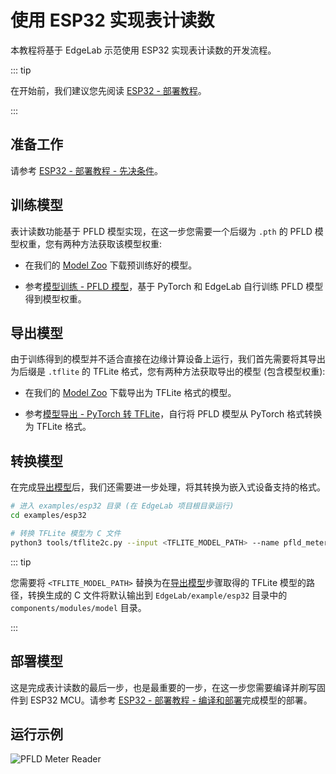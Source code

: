 # 使用 ESP32 实现表计读数

本教程将基于 EdgeLab 示范使用 ESP32 实现表计读数的开发流程。

::: tip

在开始前，我们建议您先阅读 [ESP32 - 部署教程](./deploy.md)。

:::


## 准备工作

请参考 [ESP32 - 部署教程 - 先决条件](./deploy.md#先决条件)。


## 训练模型

表计读数功能基于 PFLD 模型实现，在这一步您需要一个后缀为 `.pth` 的 PFLD 模型权重，您有两种方法获取该模型权重:

- 在我们的 [Model Zoo](https://github.com/Seeed-Studio/EdgeLab/releases) 下载预训练好的模型。

- 参考[模型训练 - PFLD 模型](../../tutorials/training/pfld.md)，基于 PyTorch 和 EdgeLab 自行训练 PFLD 模型得到模型权重。


## 导出模型

由于训练得到的模型并不适合直接在边缘计算设备上运行，我们首先需要将其导出为后缀是 `.tflite` 的 TFLite 格式，您有两种方法获取导出的模型 (包含模型权重):

- 在我们的 [Model Zoo](https://github.com/Seeed-Studio/EdgeLab/releases) 下载导出为 TFLite 格式的模型。

- 参考[模型导出 - PyTorch 转 TFLite](../../tutorials/export/pytorch_2_tflite.md)，自行将 PFLD 模型从 PyTorch 格式转换为 TFLite 格式。


## 转换模型

在完成[导出模型](#导出模型)后，我们还需要进一步处理，将其转换为嵌入式设备支持的格式。

```sh
# 进入 examples/esp32 目录 (在 EdgeLab 项目根目录运行)
cd examples/esp32

# 转换 TFLite 模型为 C 文件
python3 tools/tflite2c.py --input <TFLITE_MODEL_PATH> --name pfld_meter --output_dir components/modules/model
```

::: tip

您需要将 `<TFLITE_MODEL_PATH>` 替换为在[导出模型](#导出模型)步骤取得的 TFLite 模型的路径，转换生成的 C 文件将默认输出到 `EdgeLab/example/esp32` 目录中的 `components/modules/model` 目录。

:::


## 部署模型

这是完成表计读数的最后一步，也是最重要的一步，在这一步您需要编译并刷写固件到 ESP32 MCU。请参考 [ESP32 - 部署教程 - 编译和部署](./deploy.md#编译和部署)完成模型的部署。


## 运行示例

![PFLD Meter Reader](/static/esp32/images/pfld_meter.gif)
